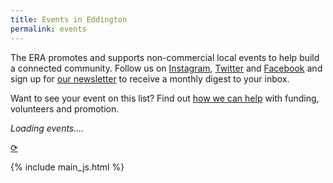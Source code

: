 ```yaml
---
title: Events in Eddington
permalink: events
---
```


The ERA promotes and supports non-commercial local events to help build a connected community.
Follow us on [Instagram](https://instagram.com/eddington_ra),
[Twitter](https://x.com/EddingtonRA)
and [Facebook](https://m.facebook.com/EddingtonRA) and
sign up for [our newsletter](/newsletter) to receive a monthly
digest to your inbox.

Want to see your event on this list? Find out [how we can help](/events/help-for-your-event)
with funding, volunteers and promotion.

<div id="events_html">
  <i>Loading events....</i>
</div>
<p class="text-center"><a href="?reload=1" title="load latest events">⟳</a></p>

{% include main_js.html %}
<style>
  #events_table {
    margin-bottom: 10lvh;
  }
  #events_table tbody {
    position: relative;
  }
  #events_table .month th {
    position: sticky;
    top: 0;
    z-index: 2;
  }
  main.all-white #events_table .month th {
    background-color: white;
  }
  #events_table .month th h2 {
    padding: 0;
    margin: 0;
  }
  #events_table .date {
    text-align: right;
    padding-right: 1.5em;
    text-wrap: nowrap;
  }
  #events_table td {
    vertical-align: top;
  }
  #events_table td:first-child() {
    width: 75px;
  }
  #events_table .event {
    margin-bottom: 1em;
  }
  #events_table .day.weekend {
    background-color: rgba(0, 0, 0, 0.05);
  }
</style>
<script>
window.addEventListener("load", (event) => {
  getEventsData(function(data){
    var now = new Date();
    var events = getEventsForPeriod(data, now, addMonths(now, 3))
    document.getElementById("events_html").innerHTML = makeEventsPageHtml(events, now);
  });
})

function makeEventsPageHtml(events, start_date){
  var html = `<table id="events_table">\n  <tbody>`
  if(!events.length){
    html += "<tr><td style='padding: 5em 10em; font-style: italic;'>No events found</td></tr></tbody></table>"
    return html
  }
  var first_event_date = new Date(Math.min(...events.map((x)=>x[DATE])));
  var last_event_date = new Date(Math.max(...events.map((x)=>x[DATE])));
  var prev_date = addMonths(first_event_date, -1);
  var end_date = addMonths(last_event_date, 1)

  console.log(`making html for ${events.length} events between ${first_event_date} and ${last_event_date}`);
  for(var date = start_date; date < end_date; date = new Date(date.getFullYear(), date.getMonth(), date.getDate() + 1)){
    if(prev_date.getMonth() != date.getMonth()){
      html += `<tr class="month"><th colspan=2 ><h2>${date.toLocaleString('default', { month: 'long' })}</h2></th></tr>\n`;
    }
    var weekend_class = [0, 6].includes(date.getDay()) ? "weekend" : "";
    var date_str = date.toLocaleString('default', {weekday: "short"}) + " " + date.toLocaleString('default', {day: "numeric"}) + date_th(date);
    var next_date = new Date(date.getFullYear(), date.getMonth(), date.getDate() + 1);
    var day_events = events.filter((x)=>x[DATE] >= date && x[DATE] < next_date)
    day_events.sort((x, y) => x[START_TIME].getTime() - y[START_TIME].getTime());

    time_range = function(x){
      if(x[START_TIME].getHours() == 0 && x[END_TIME].getHours() == 0){
        return "all day";
      }
      return short_time(x[START_TIME], x[END_TIME]) + "-" + short_time(x[END_TIME]);
    }
    info_link = (x) => x[NEEDS_SIGNUP] == "Yes" ? `sign&nbsp;up` : `details`

    let sep = `<span class="separator">|</span>`
    var events_html = day_events.map(
      (x)=>`<a href="${x[URL]}">${x[NAME]}</a>\n`
          +` ${sep} ${time_range(x)}\n`
          +` ${sep} ${x[LOCATION]}\n<br/>\n`
          +` ${x[DESCRIPTION].trim()}`
          + (x[URL] ? `  <a href="${x[URL]}">${info_link(x)}</a>`:"")
          +`<br><br>\n\n`
      ).join("\n")

    html += `<tr class="day ${weekend_class}">
    <td class="date">${date_str}</td>
    <td class="events">
      ${events_html}
    </td>
</tr>\n`

    prev_date = date;
  }
  html += `  </tbody>\n</table>`

  return html
}
</script>
